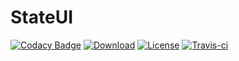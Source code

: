 # StateUI
[![Codacy Badge](https://api.codacy.com/project/badge/Grade/297965a44a874582af4af24e74b3f46d)](https://www.codacy.com/app/snigavig/StateUI?utm_source=github.com&utm_medium=referral&utm_content=snigavig/StateUI&utm_campaign=badger)
[![Download](https://api.bintray.com/packages/snigavig/maven/stateui/images/download.svg)](https://bintray.com/snigavig/maven/stateui/_latestVersion)
[![License](http://img.shields.io/:license-mit-blue.svg)](https://github.com/snigavig/StateUI/blob/master/LICENSE)
[![Travis-ci](https://travis-ci.org/snigavig/StateUI.svg?branch=master)](https://travis-ci.org/snigavig/StateUI/)
